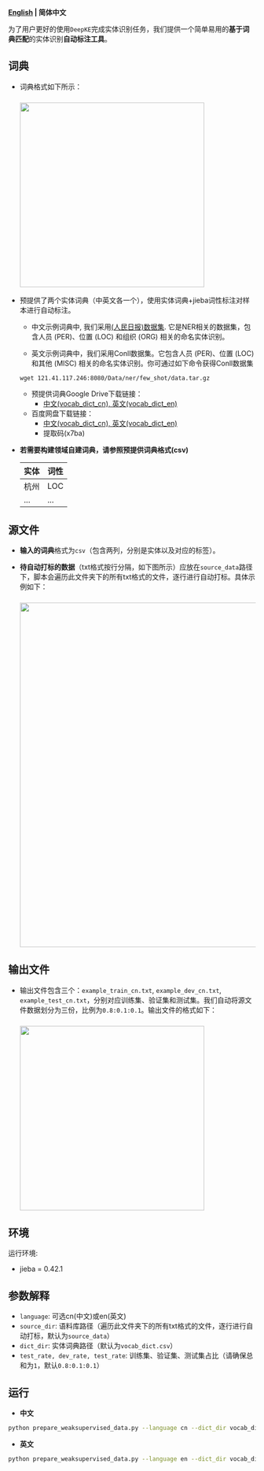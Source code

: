 <p align="left">
    <b> <a href="https://github.com/zjunlp/DeepKE/blob/main/example/ner/prepare-data/README.md">English</a> | 简体中文 </b>
</p>

为了用户更好的使用`DeepKE`完成实体识别任务，我们提供一个简单易用的**基于词典匹配**的实体识别**自动标注工具**。

## 词典
- 词典格式如下所示：
    <h3 align="left">
        <img src="pics/vocab_dict.png", width=375>
    </h3>
- 预提供了两个实体词典（中英文各一个），使用实体词典+jieba词性标注对样本进行自动标注。

    - 中文示例词典中, 我们采用[(人民日报)数据集](https://github.com/OYE93/Chinese-NLP-Corpus/tree/master/NER/People's%20Daily). 它是NER相关的数据集，包含人员 (PER)、位置 (LOC) 和组织 (ORG) 相关的命名实体识别。

    - 英文示例词典中，我们采用Conll数据集。它包含人员 (PER)、位置 (LOC) 和其他 (MISC) 相关的命名实体识别。你可通过如下命令获得Conll数据集

    ```shell
    wget 121.41.117.246:8080/Data/ner/few_shot/data.tar.gz
    ```

    - 预提供词典Google Drive下载链接： 
        - [中文(vocab_dict_cn), 英文(vocab_dict_en)](https://drive.google.com/drive/folders/1PGANizeTsvEQFYTL8O1jrDLZwk_MPqO0?usp=sharing)
    - 百度网盘下载链接： 
        - [中文(vocab_dict_cn), 英文(vocab_dict_en)](https://pan.baidu.com/s/1a07W42ZByeZ00MZp5pZgxg) 
        - 提取码(x7ba)

- **若需要构建领域自建词典，请参照预提供词典格式(csv)**

    | 实体 | 词性 |
    |  --------  | ------  |
    |  杭州  | LOC  |
    |  ...  | ...  |

## 源文件

- **输入的词典**格式为`csv`（包含两列，分别是实体以及对应的标签）。

- **待自动打标的数据**（txt格式按行分隔，如下图所示）应放在`source_data`路径下，脚本会遍历此文件夹下的所有txt格式的文件，逐行进行自动打标。具体示例如下：
    <h3 align="left">
        <img src="pics/input_data_format.png", width=700>
    </h3>


## 输出文件

- 输出文件包含三个：`example_train_cn.txt`, `example_dev_cn.txt`, `example_test_cn.txt`，分别对应训练集、验证集和测试集。我们自动将源文件数据划分为三份，比例为`0.8:0.1:0.1`。输出文件的格式如下：
    <h3 align="left">
        <img src="pics/output_data_format.png", width=375>
    </h3>




## 环境
运行环境:  
- jieba = 0.42.1

## 参数解释

- `language`: 可选cn(中文)或en(英文)
- `source_dir`: 语料库路径（遍历此文件夹下的所有txt格式的文件，逐行进行自动打标，默认为`source_data`）
- `dict_dir`: 实体词典路径（默认为`vocab_dict.csv`）
- `test_rate, dev_rate, test_rate`: 训练集、验证集、测试集占比（请确保总和为`1`，默认`0.8:0.1:0.1`）

## 运行

- **中文**
```bash
python prepare_weaksupervised_data.py --language cn --dict_dir vocab_dict_cn.csv
```

- **英文**
```bash
python prepare_weaksupervised_data.py --language en --dict_dir vocab_dict_en.csv
```
